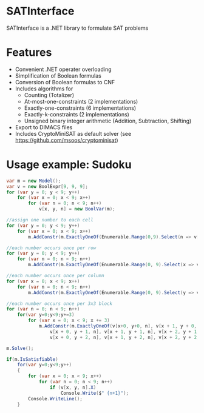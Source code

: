 # SATInterface
SATInterface is a .NET library to formulate SAT problems

# Features
- Convenient .NET operater overloading
- Simplification of Boolean formulas
- Conversion of Boolean formulas to CNF
- Includes algorithms for
  - Counting (Totalizer)
  - At-most-one-constraints (2 implementations)
  - Exactly-one-constraints (6 implementations)
  - Exactly-k-constraints (2 implementations)
  - Unsigned binary integer arithmetic (Addition, Subtraction, Shifting)
- Export to DIMACS files
- Includes CryptoMiniSAT as default solver (see https://github.com/msoos/cryptominisat)

# Usage example: Sudoku
~~~~cs
var m = new Model();
var v = new BoolExpr[9, 9, 9];
for (var y = 0; y < 9; y++)
    for (var x = 0; x < 9; x++)
        for (var n = 0; n < 9; n++)
            v[x, y, n] = new BoolVar(m);

//assign one number to each cell
for (var y = 0; y < 9; y++)
    for (var x = 0; x < 9; x++)
        m.AddConstr(m.ExactlyOneOf(Enumerable.Range(0,9).Select(n => v[x,y,n])));

//each number occurs once per row
for (var y = 0; y < 9; y++)
    for (var n = 0; n < 9; n++)
        m.AddConstr(m.ExactlyOneOf(Enumerable.Range(0, 9).Select(x => v[x, y, n])));

//each number occurs once per column
for (var x = 0; x < 9; x++)
    for (var n = 0; n < 9; n++)
        m.AddConstr(m.ExactlyOneOf(Enumerable.Range(0, 9).Select(y => v[x, y, n])));

//each number occurs once per 3x3 block
for (var n = 0; n < 9; n++)
    for(var y=0;y<9;y+=3)
        for (var x = 0; x < 9; x += 3)
            m.AddConstr(m.ExactlyOneOf(v[x+0, y+0, n], v[x + 1, y + 0, n], v[x + 2, y + 0, n],
                v[x + 0, y + 1, n], v[x + 1, y + 1, n], v[x + 2, y + 1, n],
                v[x + 0, y + 2, n], v[x + 1, y + 2, n], v[x + 2, y + 2, n]));

m.Solve();

if(m.IsSatisfiable)
    for(var y=0;y<9;y++)
    {
        for (var x = 0; x < 9; x++)
            for (var n = 0; n < 9; n++)
                if (v[x, y, n].X)
                    Console.Write($" {n+1}");
        Console.WriteLine();
    }
~~~~
